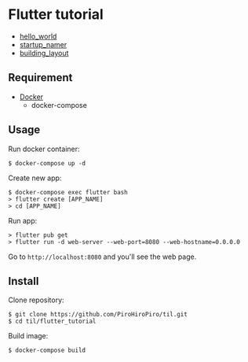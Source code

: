 # Flutter tutorial

- [hello_world](https://flutter.dev/docs/get-started/codelab#step-1-create-the-starter-flutter-app)
- [startup_namer](https://flutter.dev/docs/get-started/codelab#step-1-create-the-starter-flutter-app)
- [building_layout](https://flutter.dev/docs/development/ui/layout/tutorial)

## Requirement

- [Docker](https://www.docker.com/)
  - docker-compose

## Usage

Run docker container:

```console
$ docker-compose up -d
```

Create new app:

```console
$ docker-compose exec flutter bash
> flutter create [APP_NAME]
> cd [APP_NAME]
```

Run app:

```console
> flutter pub get
> flutter run -d web-server --web-port=8080 --web-hostname=0.0.0.0
```

Go to `http://localhost:8080` and you'll see the web page.

## Install

Clone repository:

```console
$ git clone https://github.com/PiroHiroPiro/til.git
$ cd til/flutter_tutorial
```

Build image:

```console
$ docker-compose build
```
